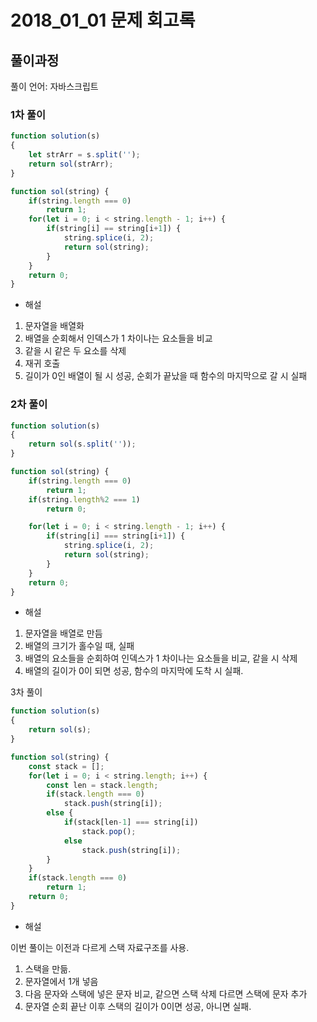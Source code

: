 # 2018_01_01 문제 회고록

## 풀이과정

풀이 언어: 자바스크립트

### 1차 풀이

```js
function solution(s)
{
    let strArr = s.split('');
    return sol(strArr);
}

function sol(string) {
    if(string.length === 0)
        return 1;
    for(let i = 0; i < string.length - 1; i++) {
        if(string[i] == string[i+1]) {
            string.splice(i, 2);
            return sol(string);
        }
    }
    return 0;
}
```

- 해설

1. 문자열을 배열화
2. 배열을 순회해서 인덱스가 1 차이나는 요소들을 비교
3. 같을 시 같은 두 요소를 삭제
4. 재귀 호출
5. 길이가 0인 배열이 될 시 성공, 순회가 끝났을 때 함수의 마지막으로 갈 시 실패

### 2차 풀이

```js
function solution(s)
{
    return sol(s.split(''));
}

function sol(string) {
    if(string.length === 0)
        return 1;
    if(string.length%2 === 1)
        return 0;

    for(let i = 0; i < string.length - 1; i++) {
        if(string[i] === string[i+1]) {
            string.splice(i, 2);
            return sol(string);
        }
    }
    return 0;
}
```

- 해설

1. 문자열을 배열로 만듬
2. 배열의 크기가 홀수일 때, 실패
3. 배열의 요소들을 순회하여 인덱스가 1 차이나는 요소들을 비교, 같을 시 삭제
4. 배열의 길이가 0이 되면 성공, 함수의 마지막에 도착 시 실패. 

3차 풀이

```js
function solution(s)
{
    return sol(s);
}

function sol(string) {
    const stack = [];
    for(let i = 0; i < string.length; i++) {
        const len = stack.length;
        if(stack.length === 0)
            stack.push(string[i]);
        else {
            if(stack[len-1] === string[i])
                stack.pop();
            else
                stack.push(string[i]);
        }
    }
    if(stack.length === 0)
        return 1;
    return 0;
}
```

- 해설

이번 풀이는 이전과 다르게 스택 자료구조를 사용.

1. 스택을 만듦.
2. 문자열에서 1개 넣음
3. 다음 문자와 스택에 넣은 문자 비교, 같으면 스택 삭제 다르면 스택에 문자 추가
4. 문자열 순회 끝난 이후 스택의 길이가 0이면 성공, 아니면 실패.